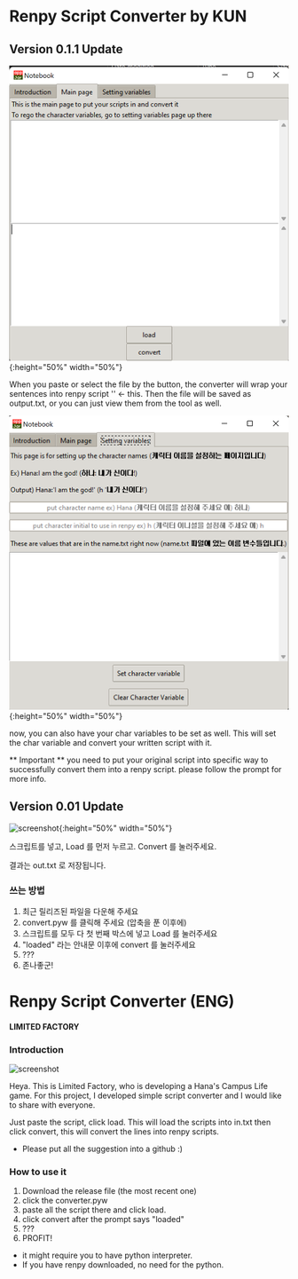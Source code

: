 # Renpy Script Converter by KUN
## Version 0.1.1 Update

 ![screenshot](githubimage2.png){:height="50%" width="50%"}

When you paste or select the file by the button, the converter will wrap your sentences into renpy script '' <- this.
Then the file will be saved as output.txt, or you can just view them from the tool as well. 

 ![screenshot](githubimage3.png){:height="50%" width="50%"}

now, you can also have your char variables to be set as well.
This will set the char variable and convert your written script with it.

** Important **
you need to put your original script into specific way to successfully convert them into a renpy script.
please follow the prompt for more info. 

## Version 0.01 Update

 ![screenshot](githubimage1.png){:height="50%" width="50%"}
 
 스크립트를 넣고, Load 를 먼저 누르고. Convert 를 눌러주세요.
 
 결과는 out.txt 로 저장됩니다.
 
 ### 쓰는 방법
 
1) 최근 릴리즈된 파일을 다운해 주세요
2) convert.pyw 를 클릭해 주세요 (압축을 푼 이후에)
3) 스크립트를 모두 다 첫 번째 박스에 넣고 Load 를 눌러주세요
4) "loaded" 라는 안내문 이후에 convert 를 눌러주세요
5) ???
6) 존나좋군!
 

# Renpy Script Converter (ENG)
#### LIMITED FACTORY

### Introduction

 ![screenshot](githubimage1.png)

Heya. This is Limited Factory, who is developing a Hana's Campus Life game.
For this project, I developed simple script converter and I would like to share
with everyone.

Just paste the script, click load. This will load the scripts into in.txt 
then click convert, this will convert the lines into renpy scripts.

- Please put all the suggestion into a github :) 

### How to use it

1) Download the release file (the most recent one)
2) click the converter.pyw 
3) paste all the script there and click load. 
4) click convert after the prompt says "loaded"
3) ???
4) PROFIT! 

- it might require you to have python interpreter. 
- If you have renpy downloaded, no need for the python.

 
 
 
 
 
